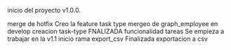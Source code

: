inicio del proyecto v1.0.0.

merge de hotfix
Creo la feature task type
mergeo de graph_employee en develop
creacion task-type
FNALIZADA funcionalidad tareas
Se empieza a trabajar en la v1.1
inicio rama export_csv
Finalizada exportacion a csv
